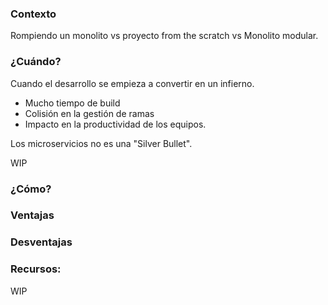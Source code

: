 ### Contexto
Rompiendo un monolito vs proyecto from the scratch vs Monolito modular.

### ¿Cuándo?
Cuando el desarrollo se empieza a convertir en un infierno. 
* Mucho tiempo de build
* Colisión en la gestión de ramas
* Impacto en la productividad de los equipos.

Los microservicios no es una "Silver Bullet".

WIP

### ¿Cómo?



### Ventajas

### Desventajas

### 

### Recursos:

WIP
